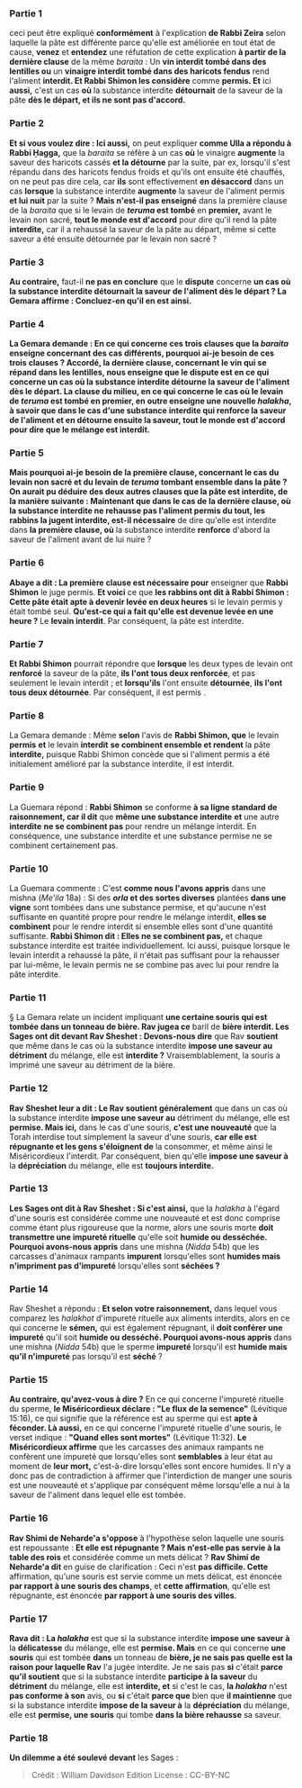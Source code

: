 
### Partie 1
ceci peut être expliqué <b>conformément</b> à l'explication <b>de Rabbi Zeira</b> selon laquelle la pâte est différente parce qu'elle est améliorée en tout état de cause, <b>venez</b> et <b>entendez</b> une réfutation de cette explication <b>à partir de la dernière clause</b> de la même <i>baraita</i> : Un <b>vin interdit tombé dans des lentilles ou</b> un <b>vinaigre interdit tombé dans des haricots fendus</b> rend l'aliment <b>interdit. Et Rabbi Shimon les considère</b> comme <b>permis. Et</b> ici <b>aussi,</b> c'est un cas <b>où</b> la substance interdite <b>détournait</b> de la saveur de la pâte <b>dès le départ, et ils ne sont pas d'accord.</b>

### Partie 2
<b>Et si vous voulez dire : Ici aussi,</b> on peut expliquer <b>comme Ulla a répondu à Rabbi Ḥagga,</b> que la <i>baraita</i> se réfère à un cas <b>où</b> le vinaigre <b>augmente</b> la saveur des haricots cassés <b>et la détourne</b> par la suite, par ex, lorsqu'il s'est répandu dans des haricots fendus froids et qu'ils ont ensuite été chauffés, on ne peut pas dire cela, car <b>ils</b> sont effectivement <b>en désaccord</b> dans un cas <b>lorsque</b> la substance interdite <b>augmente</b> la saveur de l'aliment permis <b>et lui nuit</b> par la suite ? <b>Mais n'est-il pas enseigné</b> dans la première clause de la <i>baraita</i> que si le levain de <b><i>teruma</i> est tombé</b> en <b>premier,</b> avant le levain non sacré, <b>tout le monde est d'accord</b> pour dire qu'il rend la pâte <b>interdite,</b> car il a rehaussé la saveur de la pâte au départ, même si cette saveur a été ensuite détournée par le levain non sacré ?

### Partie 3
<b>Au contraire,</b> faut-il <b>ne pas en conclure</b> que le <b>dispute</b> concerne <b>un cas où la substance interdite <b>détournait</b> la saveur de l'aliment <b>dès le départ ?</b> La Gemara affirme : <b>Concluez-en</b> qu'il en est ainsi.

### Partie 4
La Gemara demande : En ce qui concerne <b>ces trois clauses que</b> la <i>baraita</i> <b>enseigne</b> concernant des cas différents, <b>pourquoi ai-je</b> besoin de ces trois clauses ? <b>Accordé, la dernière clause,</b> concernant le vin qui se répand dans les lentilles, <b>nous enseigne</b> que le <b>dispute</b> est <b>en ce qui concerne</b> un cas où la substance interdite <b>détourne</b> la saveur de l'aliment <b>dès le départ. La clause du milieu,</b> en ce qui concerne le cas où le levain de <i>teruma</i> est tombé en premier, <b>en outre</b> enseigne une nouvelle <i>halakha</i>, à savoir que dans le cas d'une substance interdite qui <b>renforce</b> la saveur de l'aliment <b>et en détourne</b> ensuite la saveur, <b>tout le monde est d'accord</b> pour dire que le mélange est <b>interdit.</b>

### Partie 5
<b>Mais pourquoi ai-je</b> besoin de <b>la première clause,</b> concernant le cas du levain non sacré et du levain de <i>teruma</i> tombant ensemble dans la pâte ? On aurait pu déduire des deux autres clauses que la pâte est interdite, de la manière suivante : <b>Maintenant</b> que dans le cas de <b>la dernière clause, où</b> la substance interdite <b>ne rehausse pas</b> l'aliment permis <b>du tout, les rabbins la jugent</b> <b>interdite, est-il</b> nécessaire</b> de dire qu'elle est interdite dans <b>la première clause, où</b> la substance interdite <b>renforce</b> d'abord la saveur de l'aliment avant de lui nuire ?

### Partie 6
<b>Abaye a dit : La première clause est nécessaire pour</b> enseigner que <b>Rabbi Shimon</b> le juge permis. <b>Et voici</b> ce que <b>les rabbins ont dit à Rabbi Shimon : Cette pâte était apte à devenir levée en deux heures</b> si le levain permis y était tombé seul. <b>Qu'est-ce qui a fait qu'elle est devenue levée en une heure ? </b> Le <b>levain interdit</b>. Par conséquent, la pâte est interdite.

### Partie 7
<b>Et Rabbi Shimon</b> pourrait répondre que <b>lorsque</b> les deux types de levain ont <b>renforcé</b> la saveur de la pâte, <b>ils l'ont tous deux renforcée</b>, et pas seulement le levain interdit ; et <b>lorsqu'ils</b> l'ont ensuite <b>détournée</b>, <b>ils l'ont tous deux détournée</b>. Par conséquent, il est permis .

### Partie 8
La Gemara demande : Même <b>selon</b> l'avis de <b>Rabbi Shimon, que</b> le levain <b>permis</b> <b>et</b> le levain <b>interdit</b> <b>se combinent ensemble et rendent</b> la pâte <b>interdite,</b> puisque Rabbi Shimon concède que si l'aliment permis a été initialement amélioré par la substance interdite, il est interdit.

### Partie 9
La Guemara répond : <b>Rabbi Shimon</b> se conforme <b>à sa ligne standard de <b>raisonnement</b>, car il dit</b> que <b>même une substance interdite</b> <b>et</b> une autre <b>interdite</b> <b>ne se combinent pas</b> pour rendre un mélange interdit. En conséquence, une substance interdite et une substance permise ne se combinent certainement pas.

### Partie 10
La Guemara commente : C'est <b>comme nous l'avons appris</b> dans une mishna (<i>Me'ila</i> 18a) : Si des <b><i>orla</i> et des sortes diverses</b> plantées <b>dans une vigne</b> sont tombées dans une substance permise, et qu'aucune n'est suffisante en quantité propre pour rendre le mélange interdit, <b>elles se combinent</b> pour le rendre interdit si ensemble elles sont d'une quantité suffisante. <b>Rabbi Shimon dit : Elles ne se combinent pas,</b> et chaque substance interdite est traitée individuellement. Ici aussi, puisque lorsque le levain interdit a rehaussé la pâte, il n'était pas suffisant pour la rehausser par lui-même, le levain permis ne se combine pas avec lui pour rendre la pâte interdite.

### Partie 11
§ La Gemara relate un incident impliquant <b>une certaine souris qui est tombée dans un tonneau de bière. Rav jugea ce</b> baril de <b>bière interdit. Les Sages ont dit devant Rav Sheshet : Devons-nous dire</b> que Rav <b>soutient</b> que même dans le cas où la substance interdite <b>impose une saveur au</b> <b>détriment</b> du mélange, elle est <b>interdite ?</b> Vraisemblablement, la souris a imprimé une saveur au détriment de la bière.

### Partie 12
<b>Rav Sheshet leur a dit : Le Rav soutient généralement</b> que dans un cas où la substance interdite <b>impose une saveur au</b> détriment</b> du mélange, elle est <b>permise. Mais ici,</b> dans le cas d'une souris, <b>c'est une nouveauté</b> que la Torah interdise tout simplement la saveur d'une souris, <b>car elle est répugnante et les gens s'éloignent de</b> la consommer, et même ainsi le Miséricordieux l'interdit. Par conséquent,</b> bien qu'elle <b>impose une saveur à</b> la <b>dépréciation</b> du mélange, elle est <b>toujours interdite.</b>

### Partie 13
<b>Les Sages ont dit à Rav Sheshet : Si c'est ainsi,</b> que la <i>halakha</i> à l'égard d'une souris est considérée comme une nouveauté et est donc comprise comme étant plus rigoureuse que la norme, alors une souris morte <b>doit transmettre une impureté rituelle</b> qu'elle soit <b>humide ou desséchée. Pourquoi avons-nous appris</b> dans une mishna (<i>Nidda</i> 54b) que les carcasses d'animaux rampants <b>impurent</b> lorsqu'elles sont <b>humides mais n'impriment pas d'impureté</b> lorsqu'elles sont <b>séchées ?</b>

### Partie 14
Rav Sheshet a répondu : <b>Et selon votre raisonnement,</b> dans lequel vous comparez les <i>halakhot</i> d'impureté rituelle aux aliments interdits, alors en ce qui concerne le <b>sémen,</b> qui est également répugnant, il <b>doit conférer une impureté</b> qu'il soit <b>humide ou desséché. Pourquoi avons-nous appris</b> dans une mishna (<i>Nidda</i> 54b) que le sperme <b>impureté</b> lorsqu'il est <b>humide mais qu'il n'impureté</b> pas lorsqu'il est <b>séché</b> ?

### Partie 15
<b>Au contraire, qu'avez-vous à dire ?</b> En ce qui concerne l'impureté rituelle du sperme, <b>le Miséricordieux déclare : "Le flux de la semence"</b> (Lévitique 15:16), ce qui signifie que la référence est au sperme qui est <b>apte à féconder. Là aussi,</b> en ce qui concerne l'impureté rituelle d'une souris, le verset indique : <b>"Quand elles sont mortes"</b> (Lévitique 11:32). <b>Le Miséricordieux affirme</b> que les carcasses des animaux rampants ne confèrent une impureté que lorsqu'elles sont <b>semblables</b> à leur état au moment de <b>leur mort,</b> c'est-à-dire lorsqu'elles sont encore humides. Il n'y a donc pas de contradiction à affirmer que l'interdiction de manger une souris est une nouveauté et s'applique par conséquent même lorsqu'elle a nui à la saveur de l'aliment dans lequel elle est tombée.

### Partie 16
<b>Rav Shimi de Neharde'a s'oppose</b> à l'hypothèse selon laquelle une souris est repoussante : <b>Et elle est répugnante ? Mais n'est-elle pas servie à la table des rois</b> et considérée comme un mets délicat ? <b>Rav Shimi de Neharde'a dit</b> en guise de clarification : Ceci n'est <b>pas difficile. Cette</b> affirmation, qu'une souris est servie comme un mets délicat, est énoncée <b>par rapport à une souris des champs</b>, et <b>cette affirmation</b>, qu'elle est répugnante, est énoncée <b>par rapport à une souris des villes</b>.

### Partie 17
<b>Rava dit : La <i>halakha</i></b> est que si la substance interdite <b>impose une saveur à</b> la <b>délicatesse</b> du mélange, elle est <b>permise. Mais</b> en ce qui concerne <b>une souris</b> qui est tombée <b>dans</b> un tonneau de <b>bière, je ne sais pas quelle est la raison pour laquelle Rav</b> l'a jugée interdite. Je ne sais pas <b>si</b> c'était <b>parce qu'il soutient</b> que si la substance interdite <b>participe à la saveur</b> du <b>détriment</b> du mélange, elle est <b>interdite, et</b> si c'est le cas, <b>la <i>halakha</i></b> n'est <b>pas conforme à son</b> avis, ou <b>si</b> c'était <b>parce que</b> bien que <b>il maintienne</b> que si la substance interdite <b>impose de la saveur à</b> la <b>dépréciation</b> du mélange, elle est <b>permise, une souris</b> qui tombe <b>dans la bière rehausse</b> sa saveur.

### Partie 18
<b>Un dilemme a été soulevé devant</b> les Sages :

>Crédit : William Davidson Edition
>License : CC-BY-NC